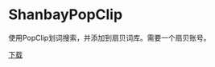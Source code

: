 # ShanbayPopClip
使用PopClip划词搜索，并添加到扇贝词库。需要一个扇贝账号。

[下载](https://github.com/Just4test/ShanbayPopClip/releases/download/0.1/shanbay.popclipextz)


